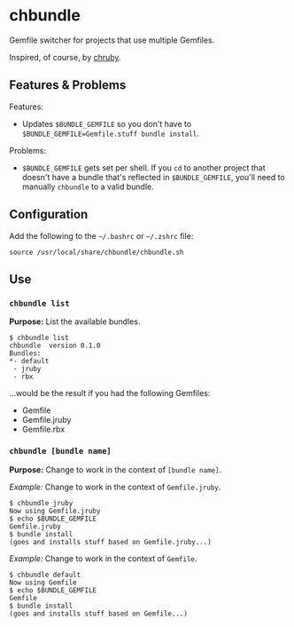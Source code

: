 chbundle
========

Gemfile switcher for projects that use multiple Gemfiles.

Inspired, of course, by [chruby](https://github.com/postmodern/chruby).


Features & Problems
-------------------

Features:

* Updates `$BUNDLE_GEMFILE` so you don't have to
  `$BUNDLE_GEMFILE=Gemfile.stuff bundle install`.

Problems:

* `$BUNDLE_GEMFILE` gets set per shell.  If you `cd` to another project that
  doesn't have a bundle that's reflected in `$BUNDLE_GEMFILE`, you'll need to
  manually `chbundle` to a valid bundle.


Configuration
-------------

Add the following to the `~/.bashrc` or `~/.zshrc` file:

```
source /usr/local/share/chbundle/chbundle.sh
```

Use
---


### `chbundle list` ###

**Purpose:** List the available bundles.

```
$ chbundle list
chbundle  version 0.1.0
Bundles:
*- default
 - jruby
 - rbx
```

...would be the result if you had the following Gemfiles:

* Gemfile
* Gemfile.jruby
* Gemfile.rbx


### `chbundle [bundle name]` ###

**Purpose:** Change to work in the context of `[bundle name]`.

*Example:* Change to work in the context of `Gemfile.jruby`.

```
$ chbundle jruby
Now using Gemfile.jruby
$ echo $BUNDLE_GEMFILE
Gemfile.jruby
$ bundle install
(goes and installs stuff based on Gemfile.jruby...)
```

*Example:* Change to work in the context of `Gemfile`.

```
$ chbundle default
Now using Gemfile
$ echo $BUNDLE_GEMFILE
Gemfile
$ bundle install
(goes and installs stuff based on Gemfile...)
```

